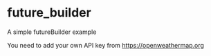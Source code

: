 # future_builder

A simple futureBuilder example

You need to add your own API key from https://openweathermap.org

